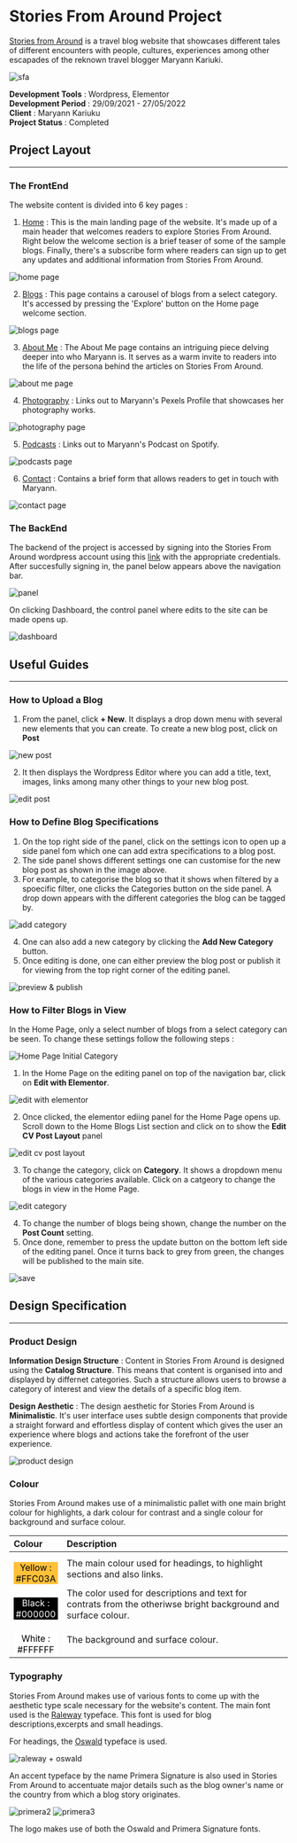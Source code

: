# Stories From Around Project

[Stories from Around](https://storiesfromaround.com/) is a travel blog website that showcases different tales of different encounters with people, cultures, experiences among other escapades of the reknown travel blogger Maryann Kariuki. 

![sfa](../images/sfa/sfa_overview.png)

**Development Tools** : Wordpress, Elementor <br>
**Development Period** : 29/09/2021 - 27/05/2022 <br>
**Client** : Maryann Kariuku <br>
**Project Status** : Completed

## Project Layout
<hr>

### **The FrontEnd**

The website content is divided into 6 key pages :
1. [Home](https://storiesfromaround.com/) : This is the main landing page of the website. It's made up of a main header that welcomes readers to explore Stories From Around. Right below the welcome section is a brief teaser of some of the sample blogs. Finally, there's a subscribe form where readers can sign up to get any updates and additional information from Stories From Around.

![home page](../images/sfa/sfa.png)

2. [Blogs](https://storiesfromaround.com/blogs/) : This page contains a carousel of blogs from a select category. It's accessed by pressing the 'Explore' button on the Home page welcome section.

![blogs page](../images/sfa/blogs.png)

3. [About Me](https://storiesfromaround.com/about/) : The About Me page contains an intriguing piece delving deeper into who Maryann is. It serves as a warm invite to readers into the life of the persona behind the articles on Stories From Around.

![about me page](../images/sfa/about.png)

4. [Photography](https://www.pexels.com/@maryannkariuki/) : Links out to Maryann's Pexels Profile that showcases her photography works.

![photography page](../images/sfa/photography.png)

5. [Podcasts](https://anchor.fm/maryann-kariuki0) : Links out to Maryann's Podcast on Spotify.

![podcasts page](../images/sfa/podcasts.png)

6. [Contact](https://storiesfromaround.com/get-in-touch/) : Contains a brief form that allows readers to get in touch with Maryann.

![contact page](../images/sfa/contact.png)

### **The BackEnd**

The backend of the project is accessed by signing into the Stories From Around wordpress account using this [link](https://storiesfromaround.com/wp-admin/) with the appropriate credentials. After succesfully signing in, the panel below appears above the navigation bar.

![panel](../images/sfa/panel.png)

On clicking Dashboard, the control panel where edits to the site can be made opens up.

![dashboard](../images/sfa/backend.png)

## Useful Guides
<hr>

### **How to Upload a Blog**

1. From the panel, click **+ New**. It displays a drop down menu with several new elements that you can create. To create a new blog post, click on **Post**

![new post](../images/sfa/add_blog.png)

2. It then displays the Wordpress Editor where you can add a title, text, images, links among many other things to your new blog post. 

![edit post](../images/sfa/edit_blog.png)

### **How to Define Blog Specifications**

1. On the top right side of the panel, click on the settings icon to open up a side panel fom which one can add extra specifications to a blog post.
2. The side panel shows different settings one can customise for the new blog post as shown in the image above. 
3. For example, to categorise the blog so that it shows when filtered by a spoecific filter, one clicks the Categories button on the side panel. A drop down appears with the different categories the blog can be tagged by.

![add category](../images/sfa/side_panel.png)

4. One can also add a new category by clicking the **Add New Category** button.
5. Once editing is done, one can either preview the blog post or publish it for viewing from the top right corner of the editing panel.

![preview & publish](../images/sfa/done.png)

### **How to Filter Blogs in View**

In the Home Page, only a select number of blogs from a select category can be seen. To change these settings follow the following steps :

![Home Page Initial Category](../images/sfa/tag1.png)

1. In the Home Page on the editing panel on top of the navigation bar, click on **Edit with Elementor**.

![edit with elementor](../images/sfa/main_panel.png)

2. Once clicked, the elementor ediing panel for the Home Page opens up. Scroll down to the Home Blogs List section and click on to show the **Edit CV Post Layout** panel

![edit cv post layout](../images/sfa/edit_homeblogs.png)

3. To change the category, click on **Category**. It shows a dropdown menu of the various categories available. Click on a catgeory to change the blogs in view in the Home Page.

![edit category](../images/sfa/new_category.png)

4. To change the number of blogs being shown, change the number on the **Post Count** setting.
5. Once done, remember to press the update button on the bottom left side of the editing panel. Once it turns back to grey from green, the changes will be published to the main site.

![save](../images/sfa/save.png)

## Design Specification
<hr>

### **Product Design**

**Information Design Structure** : Content in Stories From Around is designed using the **Catalog Structure**. This means that content is organised into and displayed by differnet categories. Such a structure allows users to browse a category of interest and view the details of a specific blog item.

**Design Aesthetic** : The design aesthetic for Stories From Around is **Minimalistic**. It's user interface uses subtle design components that provide a straight forward and effortless display of content which gives the user an experience where blogs and actions take the forefront of the user experience.

![product design](../images/sfa/categories.png)


### **Colour**

Stories From Around makes use of a minimalistic pallet with one main bright colour for highlights, a dark colour for contrast and a single colour for background and surface colour.

| Colour | Description |
|:------ | :------ |
| <div class="color-block"><style>.color-block{background-color: #FFC03A; width: 80px; height: 40px;} .inner-txt{color:#000; text-align:center;}</style> <p class="inner-txt">Yellow : #FFC03A</p> </div> | The main colour used for headings, to highlight sections and also links. |
| <div class="color-block1"><style>.color-block1{background-color: #000000; width: 80px; height: 40px;} .inner-txt1{color:#fff; text-align:center;}</style> <p class="inner-txt1">Black : #000000</p> </div> | The color used for descriptions and text for contrats from the otheriwse bright background and surface colour. |
| <div class="color-block2"><style>.color-block2{background-color: #ffffff; width: 80px; height: 40px;}</style> <p class="inner-txt">White : #FFFFFF</p> </div> | The background and surface colour. |

### **Typography**

Stories From Around makes use of various fonts to come up with the aesthetic type scale necessary for the website's content. The main font used is the [Raleway](https://fonts.google.com/specimen/Raleway?query=raleway) typeface. This font is used for blog descriptions,excerpts and small headings.

For headings, the [Oswald](https://fonts.google.com/specimen/Oswald?query=oswa) typeface is used.

![raleway + oswald](../images/sfa/raleway%2Boswald.png)

An accent typeface by the name Primera Signature is also used in Stories From Around to accentuate major details such as the blog owner's name or the country from which a blog story originates.

![primera2](../images/sfa/primera2.png)
![primera3](../images/sfa/primera3.png)

The logo makes use of both the Oswald and Primera Signature fonts.